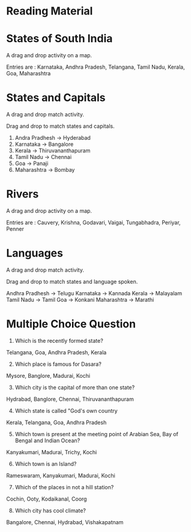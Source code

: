 # Reading Material


# States of South India

A drag and drop activity on a map.

Entries are : Karnataka, Andhra Pradesh, Telangana, Tamil Nadu, Kerala, Goa, Maharashtra

# States and Capitals

A drag and drop match activity.

Drag and drop to match states and capitals.

1. Andra Pradhesh → Hyderabad
2. Karnataka → Bangalore
3. Kerala → Thiruvananthapuram
4. Tamil Nadu → Chennai
5. Goa → Panaji
6. Maharashtra → Bombay

# Rivers

A drag and drop activity on a map.

Entries are : Cauvery, Krishna, Godavari, Vaigai, Tungabhadra, Periyar, Penner

# Languages

A drag and drop match activity.

Drag and drop to match states and language spoken.

Andhra Pradhesh → Telugu
Karnataka → Kannada
Kerala → Malayalam
Tamil Nadu → Tamil
Goa → Konkani
Maharashtra → Marathi
          
# Multiple Choice Question

1. Which is the recently formed state?

Telangana, Goa, Andhra Pradesh, Kerala

2. Which place is famous for Dasara?

Mysore, Banglore, Madurai, Kochi

3. Which city is the capital of more than one state?

Hydrabad, Banglore, Chennai, Thiruvananthapuram

4. Which state is called "God's own country

Kerala, Telangana, Goa, Andhra Pradesh

5. Which town is present at the meeting point of Arabian Sea, Bay of Bengal and Indian Ocean?

Kanyakumari, Madurai, Trichy, Kochi

6. Which town is an Island?

Rameswaram, Kanyakumari, Madurai, Kochi

7. Which of the places in not a hill station?

Cochin, Ooty, Kodaikanal, Coorg

8. Which city has cool climate?

Bangalore, Chennai, Hydrabad, Vishakapatnam
